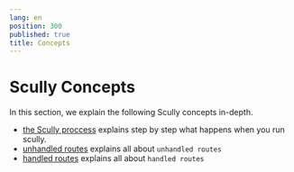 ```yaml
---
lang: en
position: 300
published: true
title: Concepts
---
```


# Scully Concepts

In this section, we explain the following Scully concepts in-depth.

- [the Scully proccess](/docs/concepts/process/) explains step by step what happens when you run scully.
- [unhandled routes](/docs/concepts/unhandled-routes.md) explains all about `unhandled routes`
- [handled routes](/docs/concepts/handled-routes.md) explains all about `handled routes`
